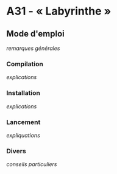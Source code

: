 # A31 - « Labyrinthe »

## Mode d'emploi

_remarques générales_

###  Compilation

_explications_

### Installation

_explications_

### Lancement

_expliquations_

### Divers

_conseils particuliers_
